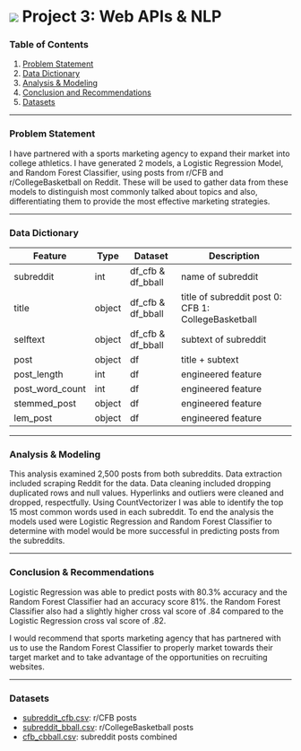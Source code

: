 # ![](https://ga-dash.s3.amazonaws.com/production/assets/logo-9f88ae6c9c3871690e33280fcf557f33.png) Project 3: Web APIs & NLP

### Table of Contents

1. [Problem Statement](#Problem-Statement)
2. [Data Dictionary](#Data-Dictionary)
3. [Analysis & Modeling](#Analysis-and-Modeling)
4. [Conclusion and Recommendations](#Conclusion-and-Recommendations)
5. [Datasets](#Datasets)

---

### Problem Statement

I have partnered with a sports marketing agency to expand their market into college athletics. I  have generated 2 models, a Logistic Regression Model, and Random Forest Classifier, using posts from r/CFB and r/CollegeBasketball on Reddit.  These will be used to gather data from these models to distinguish most commonly talked about topics and also, differentiating them to provide the most effective marketing strategies. 

---

### Data Dictionary
|Feature           |Type    |Dataset            |Description              |
|---               |---     |---                |---                      |
|subreddit         |int     |df_cfb & df_bball  |name of subreddit        |
|title             |object  |df_cfb & df_bball  |title of subreddit post 0: CFB 1: CollegeBasketball  |
|selftext          |object  |df_cfb & df_bball  |subtext of subreddit     |
|post              |object  |df                 |title + subtext          |
|post_length       |int     |df                 |engineered feature       |
|post_word_count   |int     |df                 |engineered feature       |
|stemmed_post      |object  |df                 |engineered feature       |
|lem_post          |object  |df                 |engineered feature       |

---

### Analysis & Modeling

This analysis examined 2,500 posts from both subreddits. Data extraction included scraping Reddit for the data. Data cleaning included dropping duplicated rows and null values. Hyperlinks and outliers were cleaned and dropped, respectfully. Using CountVectorizer I was able to identify the top 15 most common words used in each subreddit. To end the analysis the models used were Logistic Regression and Random Forest Classifier to determine with model would be more successful in predicting posts from the subreddits.

---

### Conclusion & Recommendations

Logistic Regression was able to predict posts with 80.3% accuracy and the Random Forest Classifier had an accuracy score 81%. the Random Forest Classifier also had a slightly higher cross val score of .84 compared to the Logistic Regression cross val score of .82. 

I would recommend that sports marketing agency that has partnered with us to use the Random Forest Classifier to properly market towards their target market and to take advantage of the opportunities on recruiting websites.

---

### Datasets

* [subreddit_cfb.csv]('../data/subreddit_cfb.csv'): r/CFB posts
* [subreddit_bball.csv]('../data/subreddit_bball.csv'): r/CollegeBasketball posts
* [cfb_cbball.csv]('../data/cfb_cbball.csv'): subreddit posts combined

